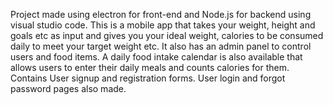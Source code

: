 Project made using electron for front-end and Node.js for backend using visual studio code. 
This is a mobile app that takes your weight, height and goals etc as input and gives you your ideal weight, calories to be consumed daily to meet your target weight etc. It also has an admin panel to control users and food items. A daily food intake calendar is also available that allows users to enter their daily meals and counts calories for them.
Contains User signup and registration forms. User login and forgot password pages also made.
